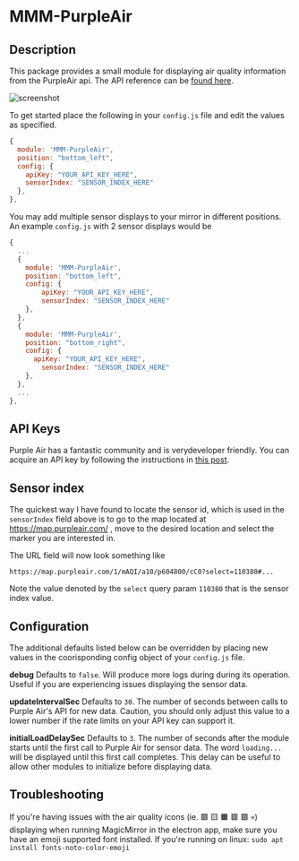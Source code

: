# MMM-PurpleAir

## Description
This package provides a small module for displaying air quality information from the PurpleAir api. The API reference can be [found here](https://api.purpleair.com/).

![screenshot](screenshot.png)

To get started place the following in your `config.js` file and edit the values as specified.
```js
{
  module: 'MMM-PurpleAir',
  position: "bottom_left",
  config: {
    apiKey: "YOUR_API_KEY_HERE",
    sensorIndex: "SENSOR_INDEX_HERE"
  },
},
```

You may add multiple sensor displays to your mirror in different positions. An example `config.js` with 2 sensor displays would be 
```js
{
  ...
  {
    module: 'MMM-PurpleAir',
    position: "bottom_left",
    config: {
        apiKey: "YOUR_API_KEY_HERE",
        sensorIndex: "SENSOR_INDEX_HERE"
    },
  },
  {
    module: 'MMM-PurpleAir',
    position: "bottom_right",
    config: {
      apiKey: "YOUR_API_KEY_HERE",
        sensorIndex: "SENSOR_INDEX_HERE"
    },
  },
  ...
},
```


## API Keys
Purple Air has a fantastic community and is verydeveloper friendly. You can acquire an API key by following the instructions in [this post](https://community.purpleair.com/t/making-api-calls-with-the-purpleair-api/180).

## Sensor index
The quickest way I have found to locate the sensor id, which is used in the `sensorIndex` field above is to go to the map located at https://map.purpleair.com/ , move to the desired location and select the marker you are interested in. 

The URL field will now look something like 
```
https://map.purpleair.com/1/mAQI/a10/p604800/cC0?select=110380#...
```
Note the value denoted by the `select` query param `110380` that is the sensor index value.

## Configuration
The additional defaults listed below can be overridden by placing new values in the coorisponding config object of your `config.js` file.

**debug** Defaults to `false`. Will produce more logs during during its operation. Useful if you are experiencing issues displaying the sensor data.

**updateIntervalSec** Defaults to `30`. The number of seconds between calls to Purple Air's API for new data. Caution, you should only adjust this value to a lower number if the rate limits on your API key can support it. 

**initialLoadDelaySec** Defaults to `3`. The number of seconds after the module starts until the first call to Purple Air for sensor data. The word `loading...` will be displayed until this first call completes. This delay can be useful to allow other modules to initialize before displaying data.

## Troubleshooting
If you're having issues with the air quality icons (ie. 🟩 🟨 🟧 🟥 🟪 💀) displaying when running MagicMirror in the electron app, make sure you have an emoji supported font installed. 
If you're running on linux:
`sudo apt install fonts-noto-color-emoji`

